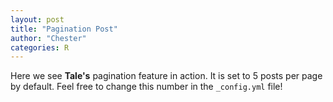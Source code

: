 ```yaml
---
layout: post
title: "Pagination Post"
author: "Chester"
categories: R
---
```


Here we see **Tale's** pagination feature in action. It is set to 5 posts per page by default. Feel free to change this number in the `_config.yml` file!
